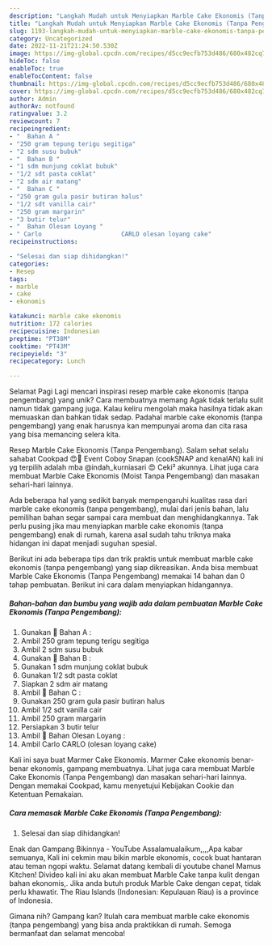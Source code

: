 ```yaml
---
description: "Langkah Mudah untuk Menyiapkan Marble Cake Ekonomis (Tanpa Pengembang) yang Enak, Lezat"
title: "Langkah Mudah untuk Menyiapkan Marble Cake Ekonomis (Tanpa Pengembang) yang Enak, Lezat"
slug: 1193-langkah-mudah-untuk-menyiapkan-marble-cake-ekonomis-tanpa-pengembang-yang-enak-lezat
category: Uncategorized
date: 2022-11-21T21:24:50.530Z
image: https://img-global.cpcdn.com/recipes/d5cc9ecfb753d486/680x482cq70/marble-cake-ekonomis-tanpa-pengembang-foto-resep-utama.jpg
hideToc: false
enableToc: true
enableTocContent: false
thumbnail: https://img-global.cpcdn.com/recipes/d5cc9ecfb753d486/680x482cq70/marble-cake-ekonomis-tanpa-pengembang-foto-resep-utama.jpg
cover: https://img-global.cpcdn.com/recipes/d5cc9ecfb753d486/680x482cq70/marble-cake-ekonomis-tanpa-pengembang-foto-resep-utama.jpg
author: Admin
authorAv: notfound
ratingvalue: 3.2
reviewcount: 7
recipeingredient:
- "  Bahan A "
- "250 gram tepung terigu segitiga"
- "2 sdm susu bubuk"
- "  Bahan B "
- "1 sdm munjung coklat bubuk"
- "1/2 sdt pasta coklat"
- "2 sdm air matang"
- "  Bahan C "
- "250 gram gula pasir butiran halus"
- "1/2 sdt vanilla cair"
- "250 gram margarin"
- "3 butir telur"
- "  Bahan Olesan Loyang "
- " Carlo                      CARLO olesan loyang cake"
recipeinstructions:

- "Selesai dan siap dihidangkan!"
categories:
- Resep
tags:
- marble
- cake
- ekonomis

katakunci: marble cake ekonomis 
nutrition: 172 calories
recipecuisine: Indonesian
preptime: "PT38M"
cooktime: "PT43M"
recipeyield: "3"
recipecategory: Lunch

---
```



Selamat Pagi Lagi mencari inspirasi resep marble cake ekonomis (tanpa pengembang) yang unik? Cara membuatnya memang Agak tidak terlalu sulit namun tidak gampang juga. Kalau keliru mengolah maka hasilnya tidak akan memuaskan dan bahkan tidak sedap. Padahal marble cake ekonomis (tanpa pengembang) yang enak harusnya kan mempunyai aroma dan cita rasa yang bisa memancing selera kita.


Resep Marble Cake Ekonomis (Tanpa Pengembang). Salam sehat selalu sahabat Cookpad 😍🙏 Event Coboy Snapan (cookSNAP and kenalAN) kali ini yg terpilih adalah mba @indah_kurniasari 😍 Ceki² akunnya. Lihat juga cara membuat Marble Cake Ekonomis (Moist Tanpa Pengembang) dan masakan sehari-hari lainnya.

Ada beberapa hal yang sedikit banyak mempengaruhi kualitas rasa dari marble cake ekonomis (tanpa pengembang), mulai dari jenis bahan, lalu pemilihan bahan segar sampai cara membuat dan menghidangkannya. Tak perlu pusing jika mau menyiapkan marble cake ekonomis (tanpa pengembang) enak di rumah, karena asal sudah tahu triknya maka hidangan ini dapat menjadi suguhan spesial.


Berikut ini ada beberapa tips dan trik praktis untuk membuat marble cake ekonomis (tanpa pengembang) yang siap dikreasikan. Anda bisa membuat Marble Cake Ekonomis (Tanpa Pengembang) memakai 14 bahan dan 0 tahap pembuatan. Berikut ini cara dalam menyiapkan hidangannya.

<!--inarticleads1-->

##### Bahan-bahan dan bumbu yang wajib ada dalam pembuatan Marble Cake Ekonomis (Tanpa Pengembang):

1. Gunakan  🌟 Bahan A :
1. Ambil 250 gram tepung terigu segitiga
1. Ambil 2 sdm susu bubuk
1. Gunakan  🌟 Bahan B :
1. Gunakan 1 sdm munjung coklat bubuk
1. Gunakan 1/2 sdt pasta coklat
1. Siapkan 2 sdm air matang
1. Ambil  🌟 Bahan C :
1. Gunakan 250 gram gula pasir butiran halus
1. Ambil 1/2 sdt vanilla cair
1. Ambil 250 gram margarin
1. Persiapkan 3 butir telur
1. Ambil  🌟 Bahan Olesan Loyang :
1. Ambil  Carlo                      CARLO (olesan loyang cake)


Kali ini saya buat Marmer Cake Ekonomis. Marmer Cake ekonomis benar-benar ekonomis, gampang membuatnya. Lihat juga cara membuat Marble Cake Ekonomis (Tanpa Pengembang) dan masakan sehari-hari lainnya. Dengan memakai Cookpad, kamu menyetujui Kebijakan Cookie dan Ketentuan Pemakaian. 

<!--inarticleads2-->

##### Cara memasak Marble Cake Ekonomis (Tanpa Pengembang):


1. Selesai dan siap dihidangkan!

Enak dan Gampang Bikinnya - YouTube Assalamualaikum,,,,Apa kabar semuanya, Kali ini cekmin mau bikin marble ekonomis, cocok buat hantaran atau teman ngopi waktu. Selamat datang kembali di youtube chanel Mamus Kitchen! Divideo kali ini aku akan membuat Marble Cake tanpa kulit dengan bahan ekonomis,. Jika anda butuh produk Marble Cake dengan cepat, tidak perlu khawatir. The Riau Islands (Indonesian: Kepulauan Riau) is a province of Indonesia. 

Gimana nih? Gampang kan? Itulah cara membuat marble cake ekonomis (tanpa pengembang) yang bisa anda praktikkan di rumah. Semoga bermanfaat dan selamat mencoba!
